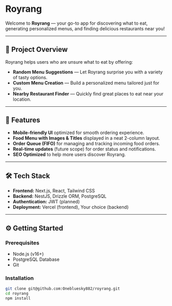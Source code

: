 # Royrang

Welcome to **Royrang** — your go-to app for discovering what to eat, generating personalized menus, and finding delicious restaurants near you!

---

## 🚀 Project Overview

Royrang helps users who are unsure what to eat by offering:

- **Random Menu Suggestions** — Let Royrang surprise you with a variety of tasty options.
- **Custom Menu Creation** — Build a personalized menu tailored just for you.
- **Nearby Restaurant Finder** — Quickly find great places to eat near your location.

---

## 📱 Features

- **Mobile-friendly UI** optimized for smooth ordering experience.
- **Food Menu with Images & Titles** displayed in a neat 2-column layout.
- **Order Queue (FIFO)** for managing and tracking incoming food orders.
- **Real-time updates** (future scope) for order status and notifications.
- **SEO Optimized** to help more users discover Royrang.

---

## 🛠️ Tech Stack

- **Frontend:** Next.js, React, Tailwind CSS
- **Backend:** NestJS, Drizzle ORM, PostgreSQL
- **Authentication:** JWT (planned)
- **Deployment:** Vercel (frontend), Your choice (backend)

---

## ⚙️ Getting Started

### Prerequisites

- Node.js (v16+)
- PostgreSQL Database
- Git

### Installation

```bash
git clone git@github.com:Onebluesky882/royrang.git
cd royrang
npm install
```
